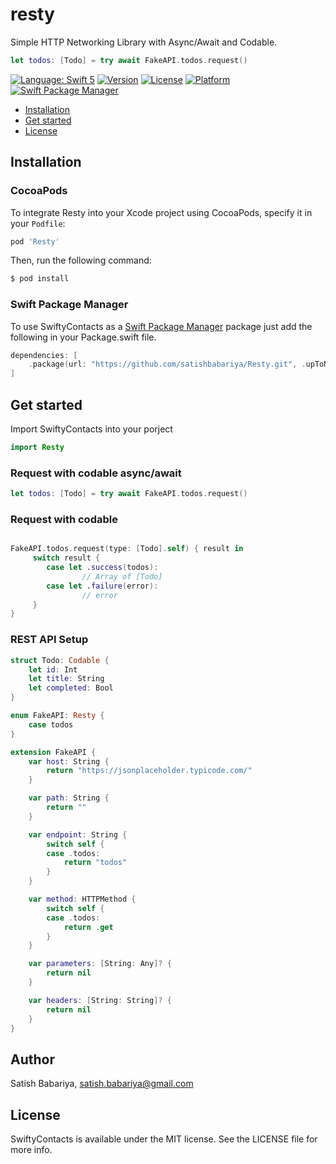 # resty
Simple HTTP Networking Library with Async/Await and Codable.

```swift
let todos: [Todo] = try await FakeAPI.todos.request()
```

[![Language: Swift 5](https://img.shields.io/badge/language-Swift%205-f48041.svg?style=flat-square)](https://developer.apple.com/swift)
[![Version](https://img.shields.io/cocoapods/v/Resty.svg?style=flat-square)](http://cocoapods.org/pods/Resty)
[![License](https://img.shields.io/cocoapods/l/Resty.svg?style=flat-square)](http://cocoapods.org/pods/Resty)
[![Platform](https://img.shields.io/badge/platforms-iOS%209.0+%20%7C%20macOS%2010.12+%20%7C%20watchOS%203.0+-333333.svg?style=flat-square)](http://cocoapods.org/pods/SwiftyContacts)
[![Swift Package Manager](https://img.shields.io/badge/Swift%20Package%20Manager-compatible-brightgreen.svg?style=flat-square)](https://github.com/apple/swift-package-manager)


- [Installation](#installation)
- [Get started](#get-started)
- [License](#license)



## Installation

### CocoaPods

To integrate Resty into your Xcode project using CocoaPods, specify it in your `Podfile`:

```ruby
pod 'Resty'
```

Then, run the following command:

```bash
$ pod install
```

### Swift Package Manager

To use SwiftyContacts as a [Swift Package Manager](https://swift.org/package-manager/) package just add the following in your Package.swift file.

``` swift
dependencies: [
    .package(url: "https://github.com/satishbabariya/Resty.git", .upToNextMajor(from: "1.0.0"))
]
```

## Get started

Import SwiftyContacts into your porject

```swift
import Resty
```

### Request with codable async/await

```swift
let todos: [Todo] = try await FakeAPI.todos.request()
```

### Request with codable

```swift

FakeAPI.todos.request(type: [Todo].self) { result in
     switch result {
        case let .success(todos):
                // Array of [Todo]                
        case let .failure(error):
                // error                
     }     
}

```

### REST API Setup

```swift
struct Todo: Codable {
    let id: Int
    let title: String
    let completed: Bool
}

enum FakeAPI: Resty {
    case todos
}

extension FakeAPI {
    var host: String {
        return "https://jsonplaceholder.typicode.com/"
    }

    var path: String {
        return ""
    }

    var endpoint: String {
        switch self {
        case .todos:
            return "todos"
        }
    }

    var method: HTTPMethod {
        switch self {
        case .todos:
            return .get
        }
    }

    var parameters: [String: Any]? {
        return nil
    }

    var headers: [String: String]? {
        return nil
    }
}
```

## Author

Satish Babariya, satish.babariya@gmail.com

## License

SwiftyContacts is available under the MIT license. See the LICENSE file for more info.